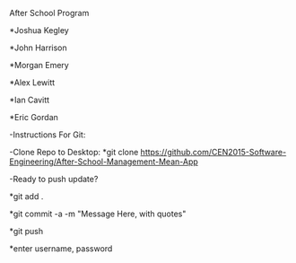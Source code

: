 After School Program

*Joshua Kegley

*John Harrison

*Morgan Emery

*Alex Lewitt

*Ian Cavitt

*Eric Gordan


-Instructions For Git:

-Clone Repo to Desktop:
*git clone https://github.com/CEN2015-Software-Engineering/After-School-Management-Mean-App

-Ready to push update? 

*git add .

*git commit -a -m "Message Here, with quotes"

*git push

*enter username, password
